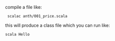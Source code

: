 compile a file like:
```
 scalac anth/001_price.scala
 ```
this will produce a class file which you can run like:
```
scala Hello
```
